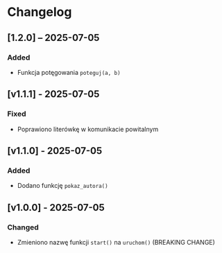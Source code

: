 # Changelog

## [1.2.0] – 2025-07-05
### Added
- Funkcja potęgowania `poteguj(a, b)`


## [v1.1.1] - 2025-07-05
### Fixed
- Poprawiono literówkę w komunikacie powitalnym

## [v1.1.0] - 2025-07-05
### Added
- Dodano funkcję `pokaz_autora()`

## [v1.0.0] - 2025-07-05
### Changed
- Zmieniono nazwę funkcji `start()` na `uruchom()` (BREAKING CHANGE)
